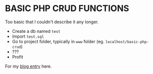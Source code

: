 BASIC PHP CRUD FUNCTIONS
========================

Too basic that I couldn't describe it any longer.

- Create a db named `test`
- Import `test.sql`
- Go to project folder, typically in `www` folder (eg. `localhost/basic-php-crud`)
- ???
- Profit

For my [blog entry](http://amnbhrmism.blogspot.com/2012/06/basic-crud-functions-for-php-mysql-xml.html) here.
